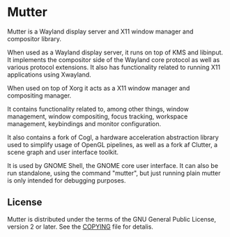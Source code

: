 # Mutter

Mutter is a Wayland display server and X11 window manager and compositor library.

When used as a Wayland display server, it runs on top of KMS and libinput. It
implements the compositor side of the Wayland core protocol as well as various
protocol extensions. It also has functionality related to running X11
applications using Xwayland.

When used on top of Xorg it acts as a X11 window manager and compositing manager.

It contains functionality related to, among other things, window management,
window compositing, focus tracking, workspace management, keybindings and
monitor configuration.

It also contains a fork of Cogl, a hardware acceleration abstraction library
used to simplify usage of OpenGL pipelines, as well as a fork af Clutter, a
scene graph and user interface toolkit.

It is used by GNOME Shell, the GNOME core user interface. It can also be run
standalone, using the command "mutter", but just running plain mutter is only
intended for debugging purposes.

## License

Mutter is distributed under the terms of the GNU General Public License,
version 2 or later. See the [COPYING][license] file for detalis.

[bug-tracker]: https://gitlab.gnome.org/GNOME/mutter/issues
[license]: COPYING
